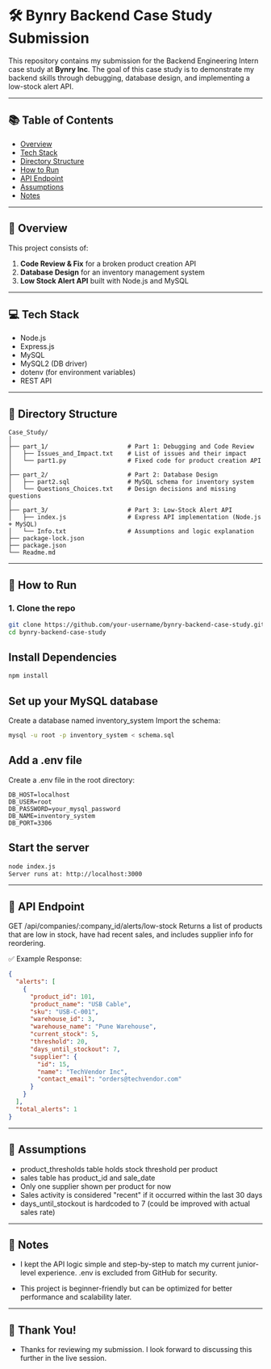 # 🛠️ Bynry Backend Case Study Submission

This repository contains my submission for the Backend Engineering Intern case study at **Bynry Inc**. The goal of this case study is to demonstrate my backend skills through debugging, database design, and implementing a low-stock alert API.

---

## 📚 Table of Contents

- [Overview](#overview)
- [Tech Stack](#tech-stack)
- [Directory Structure](#directory-structure)
- [How to Run](#how-to-run)
- [API Endpoint](#api-endpoint)
- [Assumptions](#assumptions)
- [Notes](#notes)

---

## 📌 Overview

This project consists of:

1. **Code Review & Fix** for a broken product creation API
2. **Database Design** for an inventory management system
3. **Low Stock Alert API** built with Node.js and MySQL

---

## 💻 Tech Stack

- Node.js
- Express.js
- MySQL
- MySQL2 (DB driver)
- dotenv (for environment variables)
- REST API

---

## 📁 Directory Structure

```
Case_Study/
│
├── part_1/                      # Part 1: Debugging and Code Review
│   ├── Issues_and_Impact.txt    # List of issues and their impact
│   └── part1.py                 # Fixed code for product creation API
│
├── part_2/                      # Part 2: Database Design
│   ├── part2.sql                # MySQL schema for inventory system
│   └── Questions_Choices.txt    # Design decisions and missing questions
│
├── part_3/                      # Part 3: Low-Stock Alert API
│   ├── index.js                 # Express API implementation (Node.js + MySQL)
│   └── Info.txt                 # Assumptions and logic explanation
├── package-lock.json            
├── package.json                 
└── Readme.md                    

```
---

## 🚀 How to Run

### 1. Clone the repo
```bash
git clone https://github.com/your-username/bynry-backend-case-study.git
cd bynry-backend-case-study
```

## Install Dependencies
```bash
npm install
```

## Set up your MySQL database
Create a database named inventory_system
Import the schema:
```bash
mysql -u root -p inventory_system < schema.sql
```

## Add a .env file
Create a .env file in the root directory:

```env
DB_HOST=localhost
DB_USER=root
DB_PASSWORD=your_mysql_password
DB_NAME=inventory_system
DB_PORT=3306
```

## Start the server
```bash
node index.js
Server runs at: http://localhost:3000
```

---
## 📡 API Endpoint
GET /api/companies/:company_id/alerts/low-stock
Returns a list of products that are low in stock, have had recent sales, and includes supplier info for reordering.

✅ Example Response:
```json
{
  "alerts": [
    {
      "product_id": 101,
      "product_name": "USB Cable",
      "sku": "USB-C-001",
      "warehouse_id": 3,
      "warehouse_name": "Pune Warehouse",
      "current_stock": 5,
      "threshold": 20,
      "days_until_stockout": 7,
      "supplier": {
        "id": 15,
        "name": "TechVendor Inc",
        "contact_email": "orders@techvendor.com"
      }
    }
  ],
  "total_alerts": 1
}
```
---

## 🧠 Assumptions
- product_thresholds table holds stock threshold per product
- sales table has product_id and sale_date
- Only one supplier shown per product for now
- Sales activity is considered "recent" if it occurred within the last 30 days
- days_until_stockout is hardcoded to 7 (could be improved with actual sales rate)

---
## 📝 Notes
- I kept the API logic simple and step-by-step to match my current junior-level experience.
.env is excluded from GitHub for security.

- This project is beginner-friendly but can be optimized for better performance and scalability later.

---
## 🙌 Thank You!
- Thanks for reviewing my submission. I look forward to discussing this further in the live session.